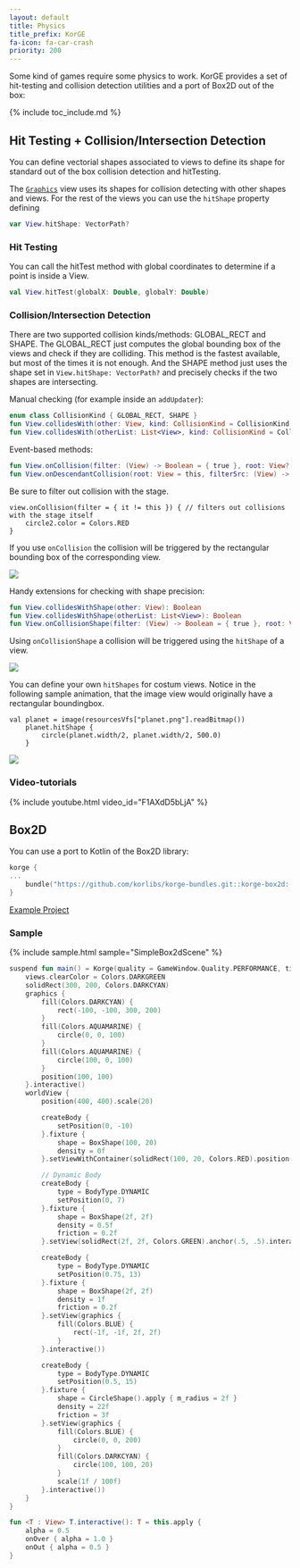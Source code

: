 ```yaml
---
layout: default
title: Physics
title_prefix: KorGE
fa-icon: fa-car-crash
priority: 200
---
```


Some kind of games require some physics to work.
KorGE provides a set of hit-testing and collision detection utilities
and a port of Box2D out of the box:

{% include toc_include.md %}

## Hit Testing + Collision/Intersection Detection

You can define vectorial shapes associated to views to define
its shape for standard out of the box collision detection and hitTesting.

The [`Graphics`](/korge/views_standard#graphics) view uses
its shapes for collision detecting with other shapes and views.
For the rest of the views you can use the `hitShape` property defining

```kotlin
var View.hitShape: VectorPath?
```

### Hit Testing

You can call the hitTest method with global coordinates
to determine if a point is inside a View.

```kotlin
val View.hitTest(globalX: Double, globalY: Double)
```

### Collision/Intersection Detection

There are two supported collision kinds/methods: GLOBAL_RECT and SHAPE.
The GLOBAL_RECT just computes the global bounding box of the views
and check if they are colliding.
This method is the fastest available, but most of the times it is not enough.
And the SHAPE method just uses the shape set in `View.hitShape: VectorPath?`
and precisely checks if the two shapes are intersecting.

Manual checking (for example inside an `addUpdater`):

```kotlin
enum class CollisionKind { GLOBAL_RECT, SHAPE }
fun View.collidesWith(other: View, kind: CollisionKind = CollisionKind.GLOBAL_RECT): Boolean
fun View.collidesWith(otherList: List<View>, kind: CollisionKind = CollisionKind.GLOBAL_RECT): Boolean
```

Event-based methods:

```kotlin
fun View.onCollision(filter: (View) -> Boolean = { true }, root: View? = null, kind: CollisionKind = CollisionKind.GLOBAL_RECT, callback: View.(View) -> Unit): Cancellable
fun View.onDescendantCollision(root: View = this, filterSrc: (View) -> Boolean = { true }, filterDst: (View) -> Boolean = { true }, kind: CollisionKind = CollisionKind.GLOBAL_RECT, callback: View.(View) -> Unit): Cancellable
```

Be sure to filter out collision with the stage.
```
view.onCollision(filter = { it != this }) { // filters out collisions with the stage itself
	circle2.color = Colors.RED
}
```

If you use `onCollision` the collision will be triggered by the rectangular bounding box of the corresponding view.

![](/korge/physics/onCollision.gif)

Handy extensions for checking with shape precision:

```kotlin
fun View.collidesWithShape(other: View): Boolean
fun View.collidesWithShape(otherList: List<View>): Boolean
fun View.onCollisionShape(filter: (View) -> Boolean = { true }, root: View? = null, callback: View.(View) -> Unit): Cancellable
```

Using `onCollisionShape` a collision will be triggered using the `hitShape` of a view. 

![](/korge/physics/onCollisionShape.gif)

You can define your own `hitShapes` for costum views. Notice in the following sample animation, that the image view would originally have a rectangular boundingbox.

```
val planet = image(resourcesVfs["planet.png"].readBitmap())
	planet.hitShape {
		circle(planet.width/2, planet.width/2, 500.0)
	}
```

![](/korge/physics/onCollisionShapeImage.gif)


### Video-tutorials

{% include youtube.html video_id="F1AXdD5bLjA" %}

## Box2D

You can use a port to Kotlin of the Box2D library:

```kotlin
korge {
...
	bundle("https://github.com/korlibs/korge-bundles.git::korge-box2d::7439e5c7de7442f2cd33a1944846d44aea31af0a##9fd9d54abd8abc4736fd3439f0904141d9b6a26e9e2f1e1f8e2ed10c51f490fd")
}
```
[Example Project](https://github.com/korlibs/korge-samples/blob/master/samples/box2d)

### Sample

{% include sample.html sample="SimpleBox2dScene" %}

```kotlin
suspend fun main() = Korge(quality = GameWindow.Quality.PERFORMANCE, title = "My Awesome Box2D Game!") {
	views.clearColor = Colors.DARKGREEN
	solidRect(300, 200, Colors.DARKCYAN)
	graphics {
		fill(Colors.DARKCYAN) {
			rect(-100, -100, 300, 200)
		}
		fill(Colors.AQUAMARINE) {
			circle(0, 0, 100)
		}
		fill(Colors.AQUAMARINE) {
			circle(100, 0, 100)
		}
		position(100, 100)
	}.interactive()
	worldView {
		position(400, 400).scale(20)

		createBody {
			setPosition(0, -10)
		}.fixture {
			shape = BoxShape(100, 20)
			density = 0f
		}.setViewWithContainer(solidRect(100, 20, Colors.RED).position(-50, -10).interactive())

		// Dynamic Body
		createBody {
			type = BodyType.DYNAMIC
			setPosition(0, 7)
		}.fixture {
			shape = BoxShape(2f, 2f)
			density = 0.5f
			friction = 0.2f
		}.setView(solidRect(2f, 2f, Colors.GREEN).anchor(.5, .5).interactive())

		createBody {
			type = BodyType.DYNAMIC
			setPosition(0.75, 13)
		}.fixture {
			shape = BoxShape(2f, 2f)
			density = 1f
			friction = 0.2f
		}.setView(graphics {
			fill(Colors.BLUE) {
				rect(-1f, -1f, 2f, 2f)
			}
		}.interactive())

		createBody {
			type = BodyType.DYNAMIC
			setPosition(0.5, 15)
		}.fixture {
			shape = CircleShape().apply { m_radius = 2f }
			density = 22f
			friction = 3f
		}.setView(graphics {
			fill(Colors.BLUE) {
				circle(0, 0, 200)
			}
			fill(Colors.DARKCYAN) {
				circle(100, 100, 20)
			}
			scale(1f / 100f)
		}.interactive())
	}
}

fun <T : View> T.interactive(): T = this.apply {
	alpha = 0.5
	onOver { alpha = 1.0 }
	onOut { alpha = 0.5 }
}
```
